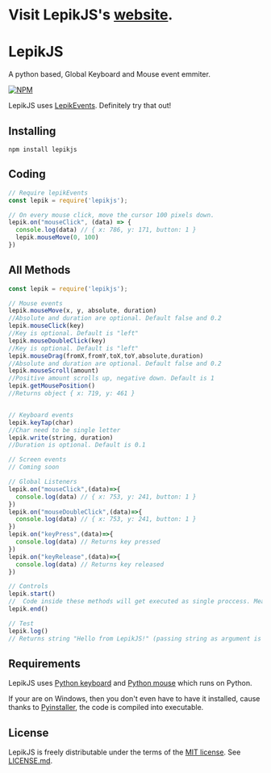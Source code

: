 # Visit LepikJS's [website](https://lepikjs.netlify.app/).

# LepikJS
A python based, Global Keyboard and Mouse event emmiter.

[![NPM](https://nodei.co/npm-dl/lepikjs.png)](https://www.npmjs.com/package/lepikjs)

LepikJS uses [LepikEvents](https://www.npmjs.com/package/lepikevents). Definitely try that out!

## Installing

    npm install lepikjs

## Coding

```javascript
// Require lepikEvents
const lepik = require('lepikjs');

// On every mouse click, move the cursor 100 pixels down.
lepik.on("mouseClick", (data) => {
  console.log(data) // { x: 786, y: 171, button: 1 }
  lepik.mouseMove(0, 100)
})

```

## All Methods

```javascript
const lepik = require('lepikjs');

// Mouse events
lepik.mouseMove(x, y, absolute, duration)
//Absolute and duration are optional. Default false and 0.2
lepik.mouseClick(key)
//Key is optional. Default is "left"
lepik.mouseDoubleClick(key)
//Key is optional. Default is "left"
lepik.mouseDrag(fromX,fromY,toX,toY,absolute,duration)
//Absolute and duration are optional. Default false and 0.2
lepik.mouseScroll(amount)
//Positive amount scrolls up, negative down. Default is 1
lepik.getMousePosition()
//Returns object { x: 719, y: 461 }


// Keyboard events
lepik.keyTap(char)
//Char need to be single letter
lepik.write(string, duration)
//Duration is optional. Default is 0.1

// Screen events
// Coming soon

// Global Listeners
lepik.on("mouseClick",(data)=>{
  console.log(data) // { x: 753, y: 241, button: 1 }
})
lepik.on("mouseDoubleClick",(data)=>{
  console.log(data) // { x: 753, y: 241, button: 1 }
})
lepik.on("keyPress",(data)=>{
  console.log(data) // Returns key pressed
})
lepik.on("keyRelease",(data)=>{
  console.log(data) // Returns key released
})

// Controls
lepik.start() 
//  Code inside these methods will get executed as single proccess. Meaning faster results
lepik.end() 

// Test
lepik.log()
// Returns string "Hello from LepikJS!" (passing string as argument is allowed)

```

## Requirements

LepikJS uses [Python keyboard](https://github.com/boppreh/keyboard) and [Python mouse](https://github.com/boppreh/mouse) which runs on Python. 

If your are on Windows, then you don't even have to have it installed, cause thanks to [Pyinstaller](https://github.com/pyinstaller/pyinstaller), the code is compiled into executable.



## License
LepikJS is freely distributable under the terms of the [MIT license](http://opensource.org/licenses/MIT). 
See [LICENSE.md](./LICENSE.md).